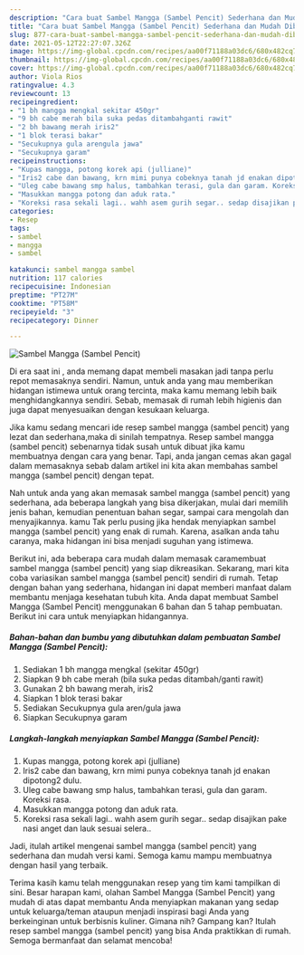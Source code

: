 ```yaml
---
description: "Cara buat Sambel Mangga (Sambel Pencit) Sederhana dan Mudah Dibuat"
title: "Cara buat Sambel Mangga (Sambel Pencit) Sederhana dan Mudah Dibuat"
slug: 877-cara-buat-sambel-mangga-sambel-pencit-sederhana-dan-mudah-dibuat
date: 2021-05-12T22:27:07.326Z
image: https://img-global.cpcdn.com/recipes/aa00f71188a03dc6/680x482cq70/sambel-mangga-sambel-pencit-foto-resep-utama.jpg
thumbnail: https://img-global.cpcdn.com/recipes/aa00f71188a03dc6/680x482cq70/sambel-mangga-sambel-pencit-foto-resep-utama.jpg
cover: https://img-global.cpcdn.com/recipes/aa00f71188a03dc6/680x482cq70/sambel-mangga-sambel-pencit-foto-resep-utama.jpg
author: Viola Rios
ratingvalue: 4.3
reviewcount: 13
recipeingredient:
- "1 bh mangga mengkal sekitar 450gr"
- "9 bh cabe merah bila suka pedas ditambahganti rawit"
- "2 bh bawang merah iris2"
- "1 blok terasi bakar"
- "Secukupnya gula arengula jawa"
- "Secukupnya garam"
recipeinstructions:
- "Kupas mangga, potong korek api (julliane)"
- "Iris2 cabe dan bawang, krn mimi punya cobeknya tanah jd enakan dipotong2 dulu."
- "Uleg cabe bawang smp halus, tambahkan terasi, gula dan garam. Koreksi rasa."
- "Masukkan mangga potong dan aduk rata."
- "Koreksi rasa sekali lagi.. wahh asem gurih segar.. sedap disajikan pake nasi anget dan lauk sesuai selera.."
categories:
- Resep
tags:
- sambel
- mangga
- sambel

katakunci: sambel mangga sambel 
nutrition: 117 calories
recipecuisine: Indonesian
preptime: "PT27M"
cooktime: "PT58M"
recipeyield: "3"
recipecategory: Dinner

---
```



![Sambel Mangga (Sambel Pencit)](https://img-global.cpcdn.com/recipes/aa00f71188a03dc6/680x482cq70/sambel-mangga-sambel-pencit-foto-resep-utama.jpg)

Di era  saat ini , anda memang dapat membeli masakan jadi tanpa perlu repot memasaknya sendiri. Namun, untuk anda yang mau memberikan hidangan istimewa untuk orang tercinta, maka kamu memang lebih baik menghidangkannya sendiri. Sebab, memasak di rumah lebih higienis dan juga dapat menyesuaikan dengan kesukaan keluarga.

Jika kamu sedang mencari ide resep sambel mangga (sambel pencit) yang lezat dan sederhana,maka di sinilah tempatnya. Resep sambel mangga (sambel pencit)  sebenarnya tidak susah untuk dibuat jika kamu membuatnya dengan cara yang benar. Tapi, anda jangan cemas akan gagal dalam memasaknya 
sebab dalam artikel ini kita akan membahas sambel mangga (sambel pencit) dengan tepat.  



Nah untuk anda yang akan memasak sambel mangga (sambel pencit) yang sederhana, ada beberapa langkah yang bisa dikerjakan, mulai dari memilih jenis bahan, kemudian penentuan bahan segar, sampai cara mengolah dan menyajikannya. kamu Tak perlu pusing jika hendak menyiapkan sambel mangga (sambel pencit) yang enak di rumah. Karena, asalkan anda  tahu caranya, maka hidangan ini bisa menjadi suguhan yang istimewa.

Berikut ini, ada beberapa cara mudah dalam memasak caramembuat sambel mangga (sambel pencit) yang siap dikreasikan. Sekarang, mari kita coba variasikan sambel mangga (sambel pencit) sendiri di rumah. Tetap dengan bahan yang sederhana, hidangan ini dapat memberi manfaat dalam membantu menjaga kesehatan tubuh kita. Anda dapat membuat Sambel Mangga (Sambel Pencit) menggunakan 6 bahan dan 5 tahap pembuatan. Berikut ini cara untuk menyiapkan hidangannya.

<!--inarticleads1-->

##### Bahan-bahan dan bumbu yang dibutuhkan dalam pembuatan Sambel Mangga (Sambel Pencit):

1. Sediakan 1 bh mangga mengkal (sekitar 450gr)
1. Siapkan 9 bh cabe merah (bila suka pedas ditambah/ganti rawit)
1. Gunakan 2 bh bawang merah, iris2
1. Siapkan 1 blok terasi bakar
1. Sediakan Secukupnya gula aren/gula jawa
1. Siapkan Secukupnya garam




<!--inarticleads2-->

##### Langkah-langkah menyiapkan Sambel Mangga (Sambel Pencit):

1. Kupas mangga, potong korek api (julliane)
1. Iris2 cabe dan bawang, krn mimi punya cobeknya tanah jd enakan dipotong2 dulu.
1. Uleg cabe bawang smp halus, tambahkan terasi, gula dan garam. Koreksi rasa.
1. Masukkan mangga potong dan aduk rata.
1. Koreksi rasa sekali lagi.. wahh asem gurih segar.. sedap disajikan pake nasi anget dan lauk sesuai selera..




Jadi, itulah artikel mengenai  sambel mangga (sambel pencit)  yang sederhana dan mudah versi kami. Semoga kamu mampu membuatnya dengan hasil yang terbaik. 

Terima kasih kamu telah menggunakan resep yang tim kami tampilkan di sini. Besar harapan kami, olahan  Sambel Mangga (Sambel Pencit) yang mudah di atas dapat membantu Anda menyiapkan makanan yang sedap untuk keluarga/teman ataupun menjadi inspirasi bagi Anda yang berkeinginan untuk berbisnis kuliner. Gimana nih? Gampang kan? Itulah resep sambel mangga (sambel pencit) yang bisa Anda praktikkan di rumah. Semoga bermanfaat dan selamat mencoba!

